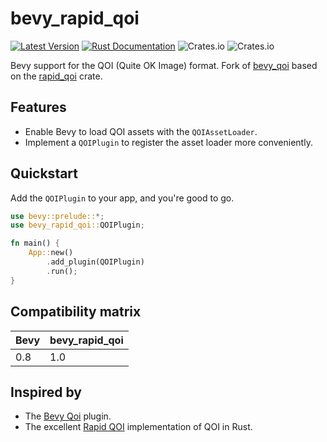 # bevy_rapid_qoi

[![Latest Version](https://img.shields.io/crates/v/bevy_rapid_qoi.svg)](https://crates.io/crates/bevy_rapid_qoi)
[![Rust Documentation](https://docs.rs/bevy_rapid_qoi/badge.svg)](https://docs.rs/bevy_rapid_qoi)
![Crates.io](https://img.shields.io/crates/l/bevy_rapid_qoi)
![Crates.io](https://img.shields.io/crates/d/bevy_rapid_qoi)

Bevy support for the QOI (Quite OK Image) format. Fork of [bevy_qoi](https://github.com/DigitalJokerMan/bevy_qoi) based on the [rapid_qoi](https://crates.io/crates/rapid-qoi) crate.

## Features

- Enable Bevy to load QOI assets with the `QOIAssetLoader`.
- Implement a `QOIPlugin` to register the asset loader more conveniently.

## Quickstart

Add the `QOIPlugin` to your app, and you're good to go.

```rs
use bevy::prelude::*;
use bevy_rapid_qoi::QOIPlugin;

fn main() {
    App::new()
        .add_plugin(QOIPlugin)
        .run();
}
```

## Compatibility matrix

| Bevy | bevy_rapid_qoi |
|------|----------------|
| 0.8  | 1.0            |

## Inspired by

- The [Bevy Qoi](https://crates.io/crates/bevy_qoi) plugin.
- The excellent [Rapid QOI](https://crates.io/crates/rapid-qoi) implementation of QOI in Rust.
